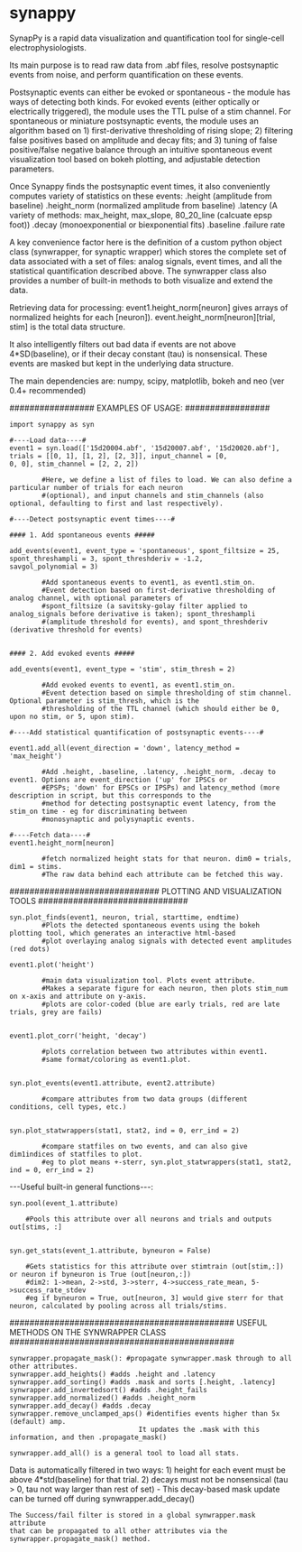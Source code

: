 # synappy

SynapPy is a rapid data visualization and quantification tool for single-cell electrophysiologists.

Its main purpose is to read raw data from .abf files, resolve postsynaptic events from noise, and perform quantification on these events.

Postsynaptic events can either be evoked or spontaneous - the module has ways of detecting both kinds. For evoked events (either optically or electrically triggered), the module uses the TTL pulse of a stim channel. For spontaneous or miniature postsynaptic events, the module uses an algorithm based on 1) first-derivative thresholding of rising slope; 2) filtering false positives based on amplitude and decay fits; and 3) tuning of false positive/false negative balance through an intuitive spontaneous event visualization tool based on bokeh plotting, and adjustable detection parameters.

Once Synappy finds the postsynaptic event times, it also conveniently computes variety of statistics on these events:
    .height             (amplitude from baseline)
    .height_norm        (normalized amplitude from baseline)
    .latency             (A variety of methods: max_height, max_slope, 80_20_line (calcuate epsp foot))
    .decay              (monoexponential or biexponential fits)
    .baseline
    .failure rate   

        
A key convenience factor here is the definition of a custom python object class (synwrapper, for synaptic wrapper) which stores the complete set of data associated with a set of files: analog signals, event times, and all the statistical quantification described above. The synwrapper class also provides a number of built-in methods to both visualize and extend the data.

Retrieving data for processing:
event1.height_norm[neuron] gives arrays of normalized heights for each [neuron]).
event.height_norm[neuron][trial, stim] is the total data structure.

    
It also intelligently filters out bad data if events are not above 4*SD(baseline),
or if their decay constant (tau) is nonsensical. These events are masked but kept 
in the underlying data structure.


The main dependencies are: numpy, scipy, matplotlib, bokeh and neo (ver 0.4+ recommended)




#################
EXAMPLES OF USAGE:
#################

    import synappy as syn

    #----Load data----#
    event1 = syn.load(['15d20004.abf', '15d20007.abf', '15d20020.abf'], trials = [[0, 1], [1, 2], [2, 3]], input_channel = [0, 
    0, 0], stim_channel = [2, 2, 2])
     
            #Here, we define a list of files to load. We can also define a particular number of trials for each neuron      
            #(optional), and input channels and stim_channels (also optional, defaulting to first and last respectively).
     
    #----Detect postsynaptic event times----#
    
    #### 1. Add spontaneous events #####
    
    add_events(event1, event_type = 'spontaneous', spont_filtsize = 25, spont_threshampli = 3, spont_threshderiv = -1.2, 
    savgol_polynomial = 3)
    
            #Add spontaneous events to event1, as event1.stim_on.
            #Event detection based on first-derivative thresholding of analog channel, with optional parameters of 
            #spont_filtsize (a savitsky-golay filter applied to analog_signals before derivative is taken); spont_threshampli 
            #(amplitude threshold for events), and spont_threshderiv (derivative threshold for events)
            
            
    #### 2. Add evoked events #####
    
    add_events(event1, event_type = 'stim', stim_thresh = 2)
            
            #Add evoked events to event1, as event1.stim_on.
            #Event detection based on simple thresholding of stim channel. Optional parameter is stim_thresh, which is the 
            #thresholding of the TTL channel (which should either be 0, upon no stim, or 5, upon stim).

    #----Add statistical quantification of postsynaptic events----#
    
    event1.add_all(event_direction = 'down', latency_method = 'max_height')
    
            #Add .height, .baseline, .latency, .height_norm, .decay to event1. Options are event_direction ('up' for IPSCs or 
            #EPSPs; 'down' for EPSCs or IPSPs) and latency_method (more description in script, but this corresponds to the 
            #method for detecting postsynaptic event latency, from the stim_on time - eg for discriminating between 
            #monosynaptic and polysynaptic events.
    
    #----Fetch data----#
    event1.height_norm[neuron]
    
            #fetch normalized height stats for that neuron. dim0 = trials, dim1 = stims.
            #The raw data behind each attribute can be fetched this way.


##############################
PLOTTING AND VISUALIZATION TOOLS
##############################

    syn.plot_finds(event1, neuron, trial, starttime, endtime)
            #Plots the detected spontaneous events using the bokeh plotting tool, which generates an interactive html-based 
            #plot overlaying analog signals with detected event amplitudes (red dots)

    event1.plot('height')  
    
            #main data visualization tool. Plots event attribute.  
            #Makes a separate figure for each neuron, then plots stim_num on x-axis and attribute on y-axis.
            #plots are color-coded (blue are early trials, red are late trials, grey are fails)
    
    
    event1.plot_corr('height, 'decay')
    
            #plots correlation between two attributes within event1.
            #same format/coloring as event1.plot.
    
    
    syn.plot_events(event1.attribute, event2.attribute)
    
            #compare attributes from two data groups (different conditions, cell types, etc.)
    
    
    syn.plot_statwrappers(stat1, stat2, ind = 0, err_ind = 2)
    
            #compare statfiles on two events, and can also give dim1indices of statfiles to plot.
            #eg to plot means +-sterr, syn.plot_statwrappers(stat1, stat2, ind = 0, err_ind = 2)
    


---Useful built-in general functions---:

    syn.pool(event_1.attribute)
    
        #Pools this attribute over all neurons and trials and outputs out[stims, :]
    
    
    syn.get_stats(event_1.attribute, byneuron = False)
    
        #Gets statistics for this attribute over stimtrain (out[stim,:]) or neuron if byneuron is True (out[neuron,:])
        #dim2: 1->mean, 2->std, 3->sterr, 4->success_rate_mean, 5->success_rate_stdev
        #eg if byneuron = True, out[neuron, 3] would give sterr for that neuron, calculated by pooling across all trials/stims.
    
#############################################
USEFUL METHODS ON THE SYNWRAPPER CLASS
#############################################

    synwrapper.propagate_mask(): #propagate synwrapper.mask through to all other attributes.
    synwrapper.add_heights() #adds .height and .latency
    synwrapper.add_sorting() #adds .mask and sorts [.height, .latency]
    synwrapper.add_invertedsort() #adds .height_fails
    synwrapper.add_normalized() #adds .height_norm
    synwrapper.add_decay() #adds .decay
    synwrapper.remove_unclamped_aps() #identifies events higher than 5x (default) amp.
                                    It updates the .mask with this information, and then .propagate_mask()
    
    synwrapper.add_all() is a general tool to load all stats.
   
   
   
   Data is automatically filtered in two ways:
    1) height for each event must be above 4*std(baseline) for that trial.
    2) decays must not be nonsensical (tau > 0, tau not way larger than rest of set)
        - This decay-based mask update can be turned off during synwrapper.add_decay()
    
    The Success/fail filter is stored in a global synwrapper.mask attribute 
    that can be propagated to all other attributes via the synwrapper.propagate_mask() method.

